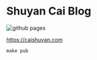 # Shuyan Cai Blog
![github pages](https://github.com/fifsky/caishuyan/workflows/github%20pages/badge.svg)

https://caishuyan.com

```shell
make pub
```


